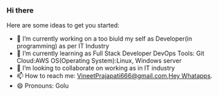 ### Hi there 




Here are some ideas to get you started:

- 🔭 I’m currently working on a too biuld my self as Developer(in programming) as per IT Industry
- 🌱 I’m currently learning as Full Stack Developer
      DevOps Tools: Git
      Cloud:AWS
      OS(Operating System):Linux, Windows server
- 👯 I’m looking to collaborate on working as in IT industry
- 📫 How to reach me: VineetPrajapati666@gmail.com,[Hey Whatapps](https://wa.me/918482918400).
- 😄 Pronouns: Golu

